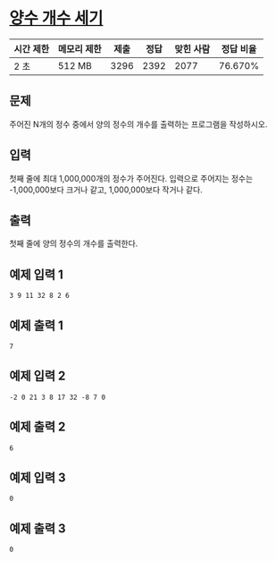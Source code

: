 # [양수 개수 세기](https://www.acmicpc.net/problem/14909)

| 시간 제한 | 메모리 제한 | 제출 | 정답 | 맞힌 사람 | 정답 비율 |
| --- | --- | --- | --- | --- | --- |
| 2 초 | 512 MB | 3296 | 2392 | 2077 | 76.670% |

## 문제

주어진 N개의 정수 중에서 양의 정수의 개수를 출력하는 프로그램을 작성하시오.

## 입력

첫째 줄에 최대 1,000,000개의 정수가 주어진다. 입력으로 주어지는 정수는 -1,000,000보다 크거나 같고, 1,000,000보다 작거나 같다.

## 출력

첫째 줄에 양의 정수의 개수를 출력한다.

## 예제 입력 1

```
3 9 11 32 8 2 6

```

## 예제 출력 1

```
7

```

## 예제 입력 2

```
-2 0 21 3 8 17 32 -8 7 0

```

## 예제 출력 2

```
6

```

## 예제 입력 3

```
0

```

## 예제 출력 3

```
0
```
